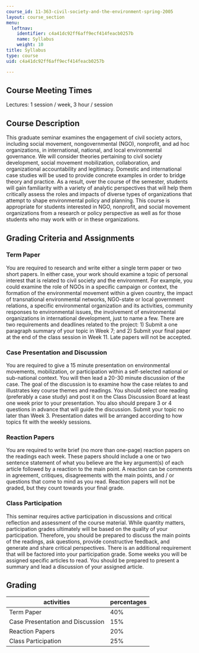 ```yaml
---
course_id: 11-363-civil-society-and-the-environment-spring-2005
layout: course_section
menu:
  leftnav:
    identifier: c4a41dc92ff6aff9ecf414feacb0257b
    name: Syllabus
    weight: 10
title: Syllabus
type: course
uid: c4a41dc92ff6aff9ecf414feacb0257b

---
```


Course Meeting Times
--------------------

Lectures: 1 session / week, 3 hour / session

Course Description
------------------

This graduate seminar examines the engagement of civil society actors, including social movement, nongovernmental (NGO), nonprofit, and ad hoc organizations, in international, national, and local environmental governance. We will consider theories pertaining to civil society development, social movement mobilization, collaboration, and organizational accountability and legitimacy. Domestic and international case studies will be used to provide concrete examples in order to bridge theory and practice. As a result, over the course of the semester, students will gain familiarity with a variety of analytic perspectives that will help them critically assess the roles and impacts of diverse types of organizations that attempt to shape environmental policy and planning. This course is appropriate for students interested in NGO, nonprofit, and social movement organizations from a research or policy perspective as well as for those students who may work with or in these organizations.

Grading Criteria and Assignments
--------------------------------

### Term Paper

You are required to research and write either a single term paper or two short papers. In either case, your work should examine a topic of personal interest that is related to civil society and the environment. For example, you could examine the role of NGOs in a specific campaign or context, the formation of the environmental movement within a given country, the impact of transnational environmental networks, NGO-state or local government relations, a specific environmental organization and its activities, community responses to environmental issues, the involvement of environmental organizations in international development, just to name a few. There are two requirements and deadlines related to the project: 1) Submit a one paragraph summary of your topic in Week 7; and 2) Submit your final paper at the end of the class session in Week 11. Late papers will not be accepted.

### Case Presentation and Discussion

You are required to give a 15 minute presentation on environmental movements, mobilization, or participation within a self-selected national or sub-national context. You will then lead a 20-30 minute discussion of the case. The goal of the discussion is to examine how the case relates to and illustrates key course themes and readings. You should select one reading (preferably a case study) and post it on the Class Discussion Board at least one week prior to your presentation. You also should prepare 3 or 4 questions in advance that will guide the discussion. Submit your topic no later than Week 3. Presentation dates will be arranged according to how topics fit with the weekly sessions.

### Reaction Papers

You are required to write brief (no more than one-page) reaction papers on the readings each week. These papers should include a one or two sentence statement of what you believe are the key argument(s) of each article followed by a reaction to the main point. A reaction can be comments in agreement, critiques, disagreements with the main points, and / or questions that come to mind as you read. Reaction papers will not be graded, but they count towards your final grade.

### Class Participation

This seminar requires active participation in discussions and critical reflection and assessment of the course material. While quantity matters, participation grades ultimately will be based on the quality of your participation. Therefore, you should be prepared to discuss the main points of the readings, ask questions, provide constructive feedback, and generate and share critical perspectives. There is an additional requirement that will be factored into your participation grade. Some weeks you will be assigned specific articles to read. You should be prepared to present a summary and lead a discussion of your assigned article.

Grading
-------

| activities | percentages |
| --- | --- |
| Term Paper | 40% |
| Case Presentation and Discussion | 15% |
| Reaction Papers | 20% |
| Class Participation | 25%